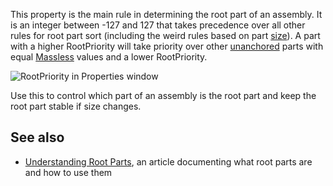 This property is the main rule in determining the root part of an assembly. It is an integer between -127 and 127 that takes precedence over all other rules for root part sort (including the weird rules based on part [size](https://developer.roblox.com/en-us/api-reference/property/BasePart/Size)). A part with a higher RootPriority will take priority over other [unanchored](https://developer.roblox.com/en-us/api-reference/property/BasePart/Anchored) parts with equal [Massless](https://developer.roblox.com/en-us/api-reference/property/BasePart/Massless) values and a lower RootPriority.

![RootPriority in Properties window](https://developer.roblox.com/assets/bltc008b2f69b29c958/Screen_Shot_2019-01-18_at_10.09.15_PM.png)

Use this to control which part of an assembly is the root part and keep the root part stable if size changes.

See also
--------

*   [Understanding Root Parts](https://developer.roblox.com/en-us/articles/understanding-root-parts), an article documenting what root parts are and how to use them